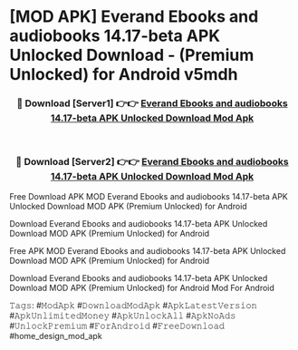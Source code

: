 # [MOD APK] Everand Ebooks and audiobooks 14.17-beta APK Unlocked Download - (Premium Unlocked) for Android v5mdh



<div align="center">
<h3>🔴 Download [Server1] 👉👉 <a href="https://momento.my/?title=Everand_Ebooks_and_audiobooks_14.17-beta_APK_Unlocked_Download">Everand Ebooks and audiobooks 14.17-beta APK Unlocked Download Mod Apk</a></h3><br>

<h3>🔴 Download [Server2] 👉👉 <a href="https://momento.my/?title=Everand_Ebooks_and_audiobooks_14.17-beta_APK_Unlocked_Download">Everand Ebooks and audiobooks 14.17-beta APK Unlocked Download Mod Apk</a></h3>
</div>



Free Download APK MOD Everand Ebooks and audiobooks 14.17-beta APK Unlocked Download MOD APK (Premium Unlocked) for Android

Download Everand Ebooks and audiobooks 14.17-beta APK Unlocked Download MOD APK (Premium Unlocked) for Android

Free APK MOD Everand Ebooks and audiobooks 14.17-beta APK Unlocked Download MOD APK (Premium Unlocked) for Android

Download Everand Ebooks and audiobooks 14.17-beta APK Unlocked Download MOD APK (Premium Unlocked) for Android Mod For Android

𝚃𝚊𝚐𝚜: #𝙼𝚘𝚍𝙰𝚙𝚔 #𝙳𝚘𝚠𝚗𝚕𝚘𝚊𝚍𝙼𝚘𝚍𝙰𝚙𝚔 #𝙰𝚙𝚔𝙻𝚊𝚝𝚎𝚜𝚝𝚅𝚎𝚛𝚜𝚒𝚘𝚗 #𝙰𝚙𝚔𝚄𝚗𝚕𝚒𝚖𝚒𝚝𝚎𝚍𝙼𝚘𝚗𝚎𝚢 #𝙰𝚙𝚔𝚄𝚗𝚕𝚘𝚌𝚔𝙰𝚕𝚕 #𝙰𝚙𝚔𝙽𝚘𝙰𝚍𝚜 #𝚄𝚗𝚕𝚘𝚌𝚔𝙿𝚛𝚎𝚖𝚒𝚞𝚖 #𝙵𝚘𝚛𝙰𝚗𝚍𝚛𝚘𝚒𝚍 #𝙵𝚛𝚎𝚎𝙳𝚘𝚠𝚗𝚕𝚘𝚊𝚍 #home_design_mod_apk
